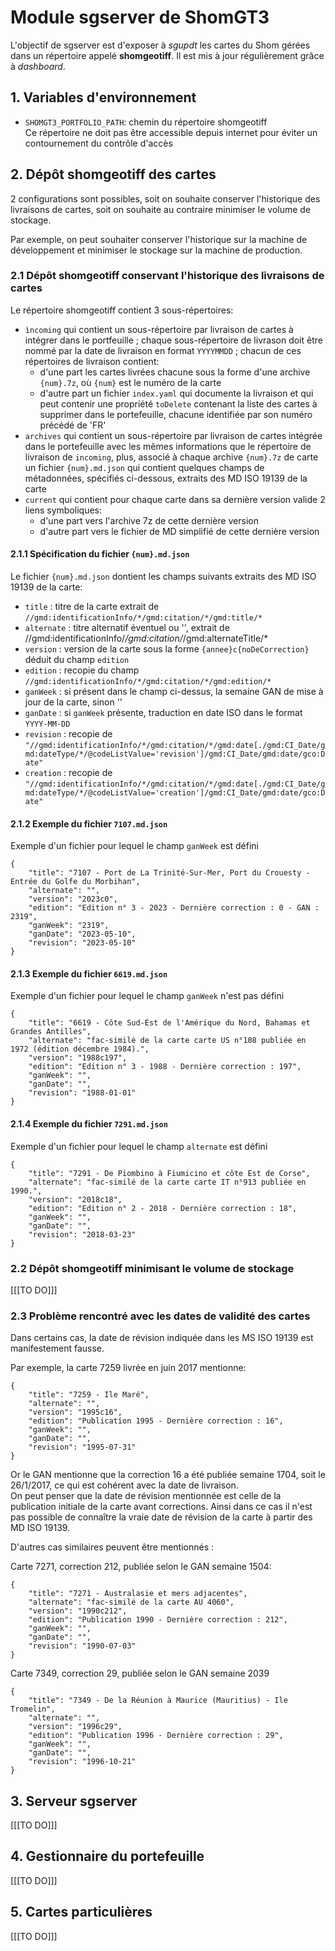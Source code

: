 # Module sgserver de ShomGT3
L'objectif de sgserver est d'exposer à *sgupdt* les cartes du Shom gérées dans un répertoire appelé **shomgeotiff**.
Il est mis à jour régulièrement grâce à *dashboard*.

## 1. Variables d'environnement
- `SHOMGT3_PORTFOLIO_PATH`: chemin du répertoire shomgeotiff  
  Ce répertoire ne doit pas être accessible depuis internet pour éviter un contournement du contrôle d'accès

## 2. Dépôt shomgeotiff des cartes
2 configurations sont possibles, soit on souhaite conserver l'historique des livraisons de cartes,
soit on souhaite au contraire minimiser le volume de stockage.

Par exemple, on peut souhaiter conserver l'historique sur la machine de développement
et minimiser le stockage sur la machine de production.

### 2.1 Dépôt shomgeotiff conservant l'historique des livraisons de cartes
Le répertoire shomgeotiff contient 3 sous-répertoires:

- `ìncoming` qui contient un sous-répertoire par livraison de cartes à intégrer dans le portfeuille ;
  chaque sous-répertoire de livrason doit être nommé par la date de livraison en format `YYYYMMDD` ;
  chacun de ces répertoires de livraison contient:
  - d'une part les cartes livrées chacune sous la forme d'une archive `{num}.7z`, où `{num}` est le numéro de la carte
  - d'autre part un fichier `index.yaml` qui documente la livraison et qui peut contenir une propriété `toDelete` contenant
    la liste des cartes à supprimer dans le portefeuille, chacune identifiée par son numéro précédé de 'FR'
- `archives` qui contient un sous-répertoire par livraison de cartes intégrée dans le portefeuille
  avec les mêmes informations que le répertoire de livraison de `incoming`,
  plus, associé à chaque archive `{num}.7z` de carte un fichier `{num}.md.json`
  qui contient quelques champs de métadonnées, spécifiés ci-dessous, extraits des MD ISO 19139 de la carte
- `current` qui contient pour chaque carte dans sa dernière version valide 2 liens symboliques:
  - d'une part vers l'archive 7z de cette dernière version
  - d'autre part vers le fichier de MD simplifié de cette dernière version
  
#### 2.1.1 Spécification du fichier `{num}.md.json`
Le fichier `{num}.md.json` dontient les champs suivants extraits des MD ISO 19139 de la carte:

- `title` : titre de la carte extrait de `//gmd:identificationInfo/*/gmd:citation/*/gmd:title/*`
- `alternate` : titre alternatif éventuel ou '', extrait de //gmd:identificationInfo/*/gmd:citation/*/gmd:alternateTitle/*
- `version` : version de la carte sous la forme `{annee}c{noDeCorrection}` déduit du champ `edition`
- `edition` : recopie du champ `//gmd:identificationInfo/*/gmd:citation/*/gmd:edition/*`
- `ganWeek` : si présent dans le champ ci-dessus, la semaine GAN de mise à jour de la carte, sinon ''
- `ganDate` : si `ganWeek` présente, traduction en date ISO dans le format `YYYY-MM-DD`
- `revision` : recopie de `"//gmd:identificationInfo/*/gmd:citation/*/gmd:date[./gmd:CI_Date/gmd:dateType/*/@codeListValue='revision']/gmd:CI_Date/gmd:date/gco:Date"`
- `creation` : recopie de `"//gmd:identificationInfo/*/gmd:citation/*/gmd:date[./gmd:CI_Date/gmd:dateType/*/@codeListValue='creation']/gmd:CI_Date/gmd:date/gco:Date"`
      
#### 2.1.2 Exemple du fichier `7107.md.json`
Exemple d'un fichier pour lequel le champ `ganWeek` est défini

    {
        "title": "7107 - Port de La Trinité-Sur-Mer, Port du Crouesty - Entrée du Golfe du Morbihan",
        "alternate": "",
        "version": "2023c0",
        "edition": "Edition n° 3 - 2023 - Dernière correction : 0 - GAN : 2319",
        "ganWeek": "2319",
        "ganDate": "2023-05-10",
        "revision": "2023-05-10"
    }
#### 2.1.3 Exemple du fichier `6619.md.json`
Exemple d'un fichier pour lequel le champ `ganWeek` n'est pas défini

    {
        "title": "6619 - Côte Sud-Est de l'Amérique du Nord, Bahamas et Grandes Antilles",
        "alternate": "fac-similé de la carte carte US n°108 publiée en 1972 (édition décembre 1984).",
        "version": "1988c197",
        "edition": "Edition n° 3 - 1988 - Dernière correction : 197",
        "ganWeek": "",
        "ganDate": "",
        "revision": "1988-01-01"
    }
#### 2.1.4 Exemple du fichier `7291.md.json`
Exemple d'un fichier pour lequel le champ `alternate` est défini

    {
        "title": "7291 - De Piombino à Fiumicino et côte Est de Corse",
        "alternate": "fac-similé de la carte carte IT n°913 publiée en 1990.",
        "version": "2018c18",
        "edition": "Edition n° 2 - 2018 - Dernière correction : 18",
        "ganWeek": "",
        "ganDate": "",
        "revision": "2018-03-23"
    }

### 2.2 Dépôt shomgeotiff minimisant le volume de stockage
[[[TO DO]]]

### 2.3 Problème rencontré avec les dates de validité des cartes
Dans certains cas, la date de révision indiquée dans les MS ISO 19139 est manifestement fausse.

Par exemple, la carte 7259 livrée en juin 2017 mentionne:

    {
        "title": "7259 - Ile Maré",
        "alternate": "",
        "version": "1995c16",
        "edition": "Publication 1995 - Dernière correction : 16",
        "ganWeek": "",
        "ganDate": "",
        "revision": "1995-07-31"
    }

Or le GAN mentionne que la correction 16 a été publiée semaine 1704, soit le 26/1/2017,
ce qui est cohérent avec la date de livraison.  
On peut penser que la date de révision mentionnée est celle de la publication initiale de la carte avant corrections.
Ainsi dans ce cas il n'est pas possible de connaître la vraie date de révision de la carte à partir des MD ISO 19139.

D'autres cas similaires peuvent être mentionnés :

Carte 7271, correction 212, publiée selon le GAN semaine 1504:

    {
        "title": "7271 - Australasie et mers adjacentes",
        "alternate": "fac-similé de la carte AU 4060",
        "version": "1990c212",
        "edition": "Publication 1990 - Dernière correction : 212",
        "ganWeek": "",
        "ganDate": "",
        "revision": "1990-07-03"
    }

Carte 7349, correction 29, publiée selon le GAN semaine 2039

    {
        "title": "7349 - De la Réunion à Maurice (Mauritius) - Ile Tromelin",
        "alternate": "",
        "version": "1996c29",
        "edition": "Publication 1996 - Dernière correction : 29",
        "ganWeek": "",
        "ganDate": "",
        "revision": "1996-10-21"
    }

## 3. Serveur sgserver
[[[TO DO]]]

## 4. Gestionnaire du portefeuille
[[[TO DO]]]

## 5. Cartes particulières
[[[TO DO]]]
